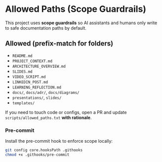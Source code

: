 # Allowed Paths (Scope Guardrails)

This project uses **scope guardrails** so AI assistants and humans only write to safe documentation paths by default.

## Allowed (prefix-match for folders)
- `README.md`
- `PROJECT_CONTEXT.md`
- `ARCHITECTURE_OVERVIEW.md`
- `SLIDES.md`
- `VIDEO_SCRIPT.md`
- `LINKEDIN_POST.md`
- `LEARNING_REFLECTION.md`
- `docs/`, `docs/adr/`, `docs/diagrams/`
- `presentations/`, `slides/`
- `templates/`

If you need to touch code or configs, open a PR and update `scripts/allowed_paths.txt` **with rationale**.

### Pre-commit
Install the pre-commit hook to enforce scope locally:
```bash
git config core.hooksPath .githooks
chmod +x .githooks/pre-commit
```
